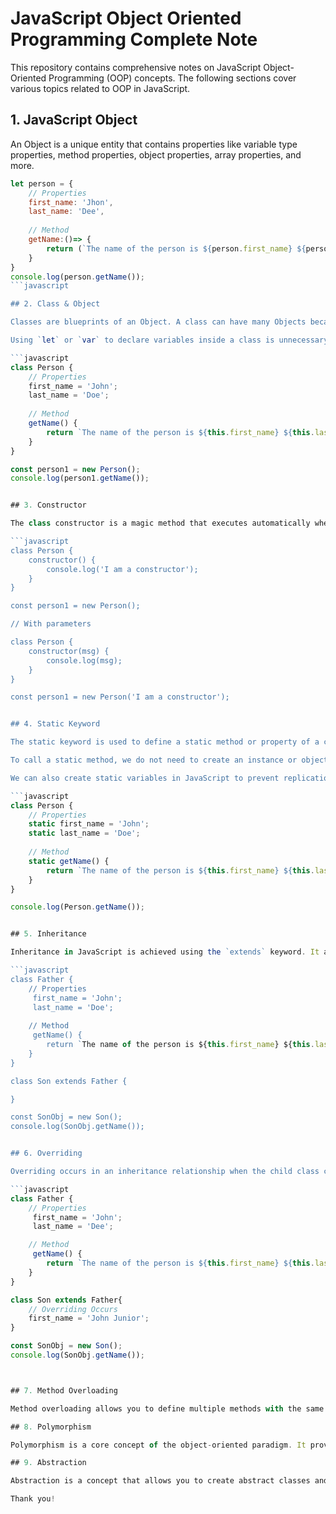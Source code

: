 

# JavaScript Object Oriented Programming Complete Note

This repository contains comprehensive notes on JavaScript Object-Oriented Programming (OOP) concepts. The following sections cover various topics related to OOP in JavaScript.

## 1. JavaScript Object

An Object is a unique entity that contains properties like variable type properties, method properties, object properties, array properties, and more.

```javascript
let person = {
    // Properties
    first_name: 'Jhon',
    last_name: 'Dee',
    
    // Method
    getName:()=> {
        return (`The name of the person is ${person.first_name} ${person.last_name}`)
    }
}
console.log(person.getName());
```javascript

## 2. Class & Object

Classes are blueprints of an Object. A class can have many Objects because the class is a template while Objects are instances of the class. 

Using `let` or `var` to declare variables inside a class is unnecessary because class properties are automatically scoped to the class instance and don't require explicit variable declarations.

```javascript
class Person {
    // Properties
    first_name = 'John';
    last_name = 'Doe';
    
    // Method
    getName() {
        return `The name of the person is ${this.first_name} ${this.last_name}`;
    }
}

const person1 = new Person();
console.log(person1.getName());


## 3. Constructor

The class constructor is a magic method that executes automatically when an object is created. It can take parameters but cannot return any result.

```javascript
class Person {
    constructor() {
        console.log('I am a constructor');
    }
}

const person1 = new Person();

// With parameters

class Person {
    constructor(msg) {
        console.log(msg);
    }
}

const person1 = new Person('I am a constructor');


## 4. Static Keyword

The static keyword is used to define a static method or property of a class. A static method or property belongs to the class itself rather than its instances. 

To call a static method, we do not need to create an instance or object of the class. Static methods are accessed directly on the class.

We can also create static variables in JavaScript to prevent replication and achieve fixed configuration, which can be useful for caches and other purposes.

```javascript
class Person {
    // Properties
    static first_name = 'John';
    static last_name = 'Doe';
    
    // Method
    static getName() {
        return `The name of the person is ${this.first_name} ${this.last_name}`;
    }
}

console.log(Person.getName());


## 5. Inheritance

Inheritance in JavaScript is achieved using the `extends` keyword. It allows you to create an inheritance relationship between classes. The child class can inherit and use properties and methods from the parent class.

```javascript
class Father {
    // Properties
     first_name = 'John';
     last_name = 'Doe';
    
    // Method
     getName() {
        return `The name of the person is ${this.first_name} ${this.last_name}`;
    }
}

class Son extends Father {

}

const SonObj = new Son();
console.log(SonObj.getName());


## 6. Overriding

Overriding occurs in an inheritance relationship when the child class changes the properties or methods of the parent class. It allows the child class to provide its own implementation of a method inherited from the parent class.

```javascript
class Father {
    // Properties
     first_name = 'John';
     last_name = 'Dee';

    // Method
     getName() {
        return `The name of the person is ${this.first_name} ${this.last_name}`;
    }
}

class Son extends Father{
    // Overriding Occurs
    first_name = 'John Junior';
}

const SonObj = new Son();
console.log(SonObj.getName());



## 7. Method Overloading

Method overloading allows you to define multiple methods with the same name but different parameter lists. However, JavaScript does not natively support method overloading.

## 8. Polymorphism

Polymorphism is a core concept of the object-oriented paradigm. It provides a way to perform a single action in different forms. In JavaScript, we can achieve polymorphism through concepts like inheritance, overriding, and overloading.

## 9. Abstraction

Abstraction is a concept that allows you to create abstract classes and methods. In JavaScript, we don't have built-in support for abstract classes, but we can simulate abstraction using other techniques. An abstract class cannot be instantiated, and it always needs its inherited child class to provide implementation.

Thank you!
